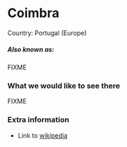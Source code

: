 # Coimbra

Country: Portugal (Europe)

##### Also known as:

FIXME

### What we would like to see there

FIXME

### Extra information

- Link to [wikipedia](https://wikipedia.org/FIXME)
